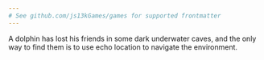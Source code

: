 ```yaml
---
# See github.com/js13kGames/games for supported frontmatter
---
```

A dolphin has lost his friends in some dark underwater caves, and the only way to find them is to use echo location to navigate the environment.
